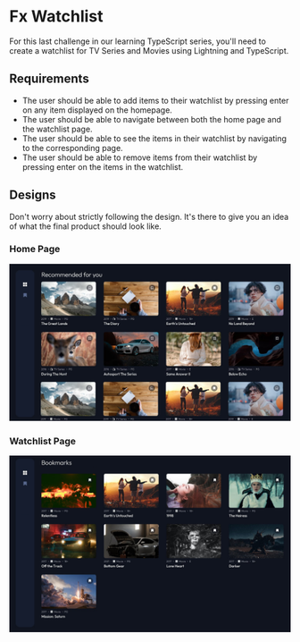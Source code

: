 # Fx Watchlist

For this last challenge in our learning TypeScript series, you'll need to create a watchlist for TV Series and Movies using Lightning and TypeScript. 


## Requirements

- The user should be able to add items to their watchlist by pressing enter on any item displayed on the homepage.
- The user should be able to navigate between both the home page and the watchlist page.
- The user should be able to see the items in their watchlist by navigating to the corresponding page.
- The user should be able to remove items from their watchlist by pressing enter on the items in the watchlist.

## Designs

Don't worry about strictly following the design. It's there to give you an idea of what the final product should look like.

### Home Page

![Homepage](assets.git/home.png)

### Watchlist Page

![Homepage](assets.git/bookmarks.png)
